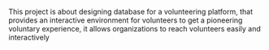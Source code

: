 This project is about designing 
database for a volunteering 
platform, that provides an 
interactive environment for 
volunteers to get a pioneering 
voluntary experience, it allows 
organizations to reach volunteers 
easily and interactively
